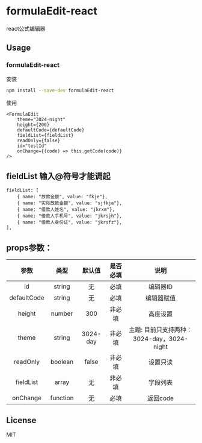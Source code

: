 # formulaEdit-react

react公式编辑器

## Usage

### formulaEdit-react

安装

```sh
npm install --save-dev formulaEdit-react
```
使用

```
<FormulaEdit
    theme="3024-night"
    height={200}
    defaultCode={defaultCode}
    fieldList={fieldList}
    readOnly={false}
    id="testId"
    onChange={(code) => this.getCode(code)}
/>
```

## fieldList 输入@符号才能调起
```
fieldList: [
    { name: "放款金额", value: "fkje"},
    { name: "实际放款金额", value: "sjfkje"},
    { name: "借款人姓名", value: "jkrxm"},
    { name: "借款人手机号", value: "jkrsjh"},
    { name: "借款人身份证", value: "jkrsfz"},
],
```

## props参数：
|    参数    | 类型    |  默认值   |  是否必填  | 说明         |
| :------:  | :-----: | :----:   | :------: | :----------: |
| id        | string  |  无      |   必填    | 编辑器ID      |
| defaultCode | string  |  无      |   必填    | 编辑器赋值     |
| height    | number  |  300     |   非必填  | 高度设置       |
| theme    | string  |  3024-day     |   非必填  | 主题: 目前只支持两种：3024-day，3024-night |
| readOnly  | boolean |  false   |   非必填  | 设置只读       |
| fieldList | array   |  无      |   非必填  | 字段列表       |
| onChange  | function|  无      |   必填    | 返回code       |

## License
MIT